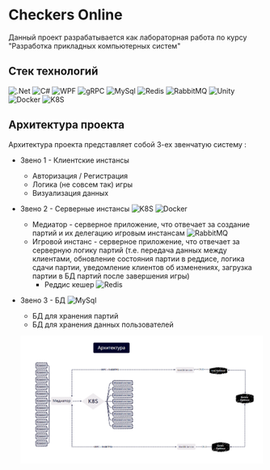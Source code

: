 ﻿# Checkers Online

Данный проект разрабатывается как лабораторная работа по курсу "Разработка прикладных компьютерных систем"

## Стек технологий
![.Net](https://img.shields.io/badge/.NET-000?style=for-the-badge&logo=.net&logoColor=informational)
![C#](https://img.shields.io/badge/c%23-000.svg?style=for-the-badge&logo=c-sharp&logoColor=blue)
![WPF](https://img.shields.io/badge/WPF-00000F?style=for-the-badge&logo=c-sharp&logoColor=blue)
![gRPC](https://img.shields.io/badge/gRPC-00000F?style=for-the-badge&logoColor=blue)
![MySql](https://img.shields.io/badge/MySQL-00000F?style=for-the-badge&logo=mysql&logoColor=white)
![Redis](https://img.shields.io/badge/Redis-000?style=for-the-badge&logo=redis&logoColor=red)
![RabbitMQ](https://img.shields.io/badge/RabbitMQ-000?style=for-the-badge&logo=RabbitMQ&logoColor=blue)
![Unity](https://img.shields.io/badge/Unity_(DI)-000?style=for-the-badge&logoColor=blue)
![Docker](https://img.shields.io/badge/Docker-000?style=for-the-badge&logo=Docker&logoColor=blue)
![K8S](https://img.shields.io/badge/Kubernetes-000?style=for-the-badge&logo=Kubernetes&logoColor=blue)

## Архитектура проекта

Архитектура проекта представляет собой 3-ех звенчатую систему :

 * Звено 1 - Клиентские инстансы
    * Авторизация / Регистрация
    * Логика (не совсем так) игры
    * Визуализация данных
 * Звено 2 - Серверные инстансы 
   ![K8S](https://img.shields.io/badge/Kubernetes-ccc?style=for-the-badge&logo=Kubernetes&logoColor=blue) 
    ![Docker](https://img.shields.io/badge/Docker-ccc?style=for-the-badge&logo=Docker&logoColor=blue)
    * Медиатор - серверное приложение, что отвечает за создание партий и их делегацию игровым инстансам
      ![RabbitMQ](https://img.shields.io/badge/RabbitMQ-000?style=for-the-badge&logo=RabbitMQ&logoColor=blue)
    * Игровой инстанс - серверное приложение, что отвечает за серверную логику партий (т.е. передача данных между клиентами,
      обновление состояния партии в реддисе, логика сдачи партии, уведомление клиентов об изменениях, загрузка партии в БД партий после завершения игры)
        * Реддис кешер ![Redis](https://img.shields.io/badge/Redis-000?style=for-the-badge&logo=redis&logoColor=red)
 * Звено 3 - БД ![MySql](https://img.shields.io/badge/MySQL-00000F?style=for-the-badge&logo=mysql&logoColor=white)
    * БД для хранения партий
    * БД для хранения данных пользователей
    
   ![Architecture](.GitHub/Architecture.PNG)